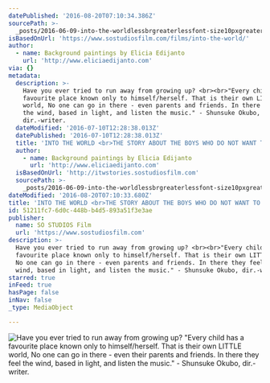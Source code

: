 ```yaml
---
datePublished: '2016-08-20T07:10:34.386Z'
sourcePath: >-
  _posts/2016-06-09-into-the-worldlessbrgreaterlessfont-size10pxgreaterthe-story-about-the-boys.md
isBasedOnUrl: 'https://www.sostudiosfilm.com/films/into-the-world/'
author:
  - name: Background paintings by Elicia Edijanto
    url: 'http://www.eliciaedijanto.com'
via: {}
metadata:
  description: >-
    Have you ever tried to run away from growing up? <br><br>"Every child has a
    favourite place known only to himself/herself. That is their own LITTLE
    world, No one can go in there - even parents and friends. In there they feel
    the wind, based in light, and listen the music." - Shunsuke Okubo,
    dir.-writer.
  dateModified: '2016-07-10T12:28:38.013Z'
  datePublished: '2016-07-10T12:28:38.013Z'
  title: 'INTO THE WORLD <br>THE STORY ABOUT THE BOYS WHO DO NOT WANT TO GROW UP. '
  author:
    - name: Background paintings by Elicia Edijanto
      url: 'http://www.eliciaedijanto.com'
  isBasedOnUrl: 'http://itwstories.sostudiosfilm.com'
  sourcePath: >-
    _posts/2016-06-09-into-the-worldlessbrgreaterlessfont-size10pxgreaterthe-story-about-the-boys.md
dateModified: '2016-08-20T07:10:33.680Z'
title: 'INTO THE WORLD <br>THE STORY ABOUT THE BOYS WHO DO NOT WANT TO GROW UP. '
id: 51211fc7-6d0c-448b-b4d5-893a51f3e3ae
publisher:
  name: SO STUDIOS Film
  url: 'https://www.sostudiosfilm.com'
description: >-
  Have you ever tried to run away from growing up? <br><br>"Every child has a
  favourite place known only to himself/herself. That is their own LITTLE world,
  No one can go in there - even parents and friends. In there they feel the
  wind, based in light, and listen the music." - Shunsuke Okubo, dir.-writer.
starred: true
inFeed: true
hasPage: false
inNav: false
_type: MediaObject

---
```

![Have you ever tried to run away from growing up?<br><br>"Every child has a favourite place known only to himself/herself. That is their own LITTLE world, No one can go in there - even their parents and friends. In there they feel the wind, based in light, and listen the music." - Shunsuke Okubo, dir.-writer. ](https://the-grid-user-content.s3-us-west-2.amazonaws.com/99db2d44-9164-425a-a20b-11d3e93e8d11.jpg)